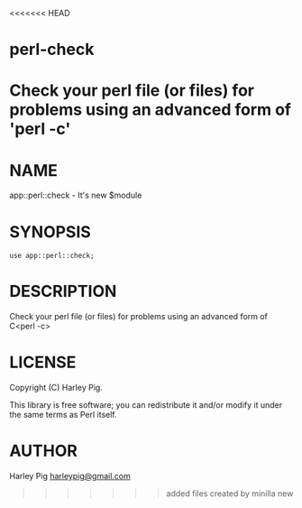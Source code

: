 <<<<<<< HEAD
# perl-check
Check your perl file (or files) for problems using an advanced form of 'perl -c'
=======
# NAME

app::perl::check - It's new $module

# SYNOPSIS

    use app::perl::check;

# DESCRIPTION

Check your perl file (or files) for problems using an advanced form of C<perl
-c>

# LICENSE

Copyright (C) Harley Pig.

This library is free software; you can redistribute it and/or modify
it under the same terms as Perl itself.

# AUTHOR

Harley Pig <harleypig@gmail.com>
>>>>>>> added files created by minilla new
